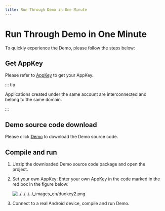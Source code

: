 ```yaml
---
title: Run Through Demo in One Minute
---
```

# Run Through Demo in One Minute

To quickly experience the Demo, please follow the steps below:

## Get AppKey

Please refer to [AppKey](/cn/document/V2.1/create-application.php) to
get your AppKey.

::: tip

Applications created under the same account are interconnected and
belong to the same domain.

:::

## Demo source code download

Please click
[Demo](http://developer.juphoon.com/portal/cn/downloadsdk/download_demo.php?filename=JuphoonRoom-Android.tar.gz)
to download the Demo source code.

## Compile and run

1. Unzip the downloaded Demo source code package and open the project.

2. Set your own AppKey: Enter your own AppKey in the code marked in the
    red box in the figure below:

    ![../../../../\_images_en/duokey2.png](../../../../_images_en/duokey2.png)

3. Connect to a real Android device, compile and run Demo.
